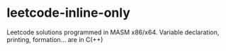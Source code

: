 # leetcode-inline-only

Leetcode solutions programmed in MASM x86/x64. Variable declaration, printing, formation... are in C(++)
